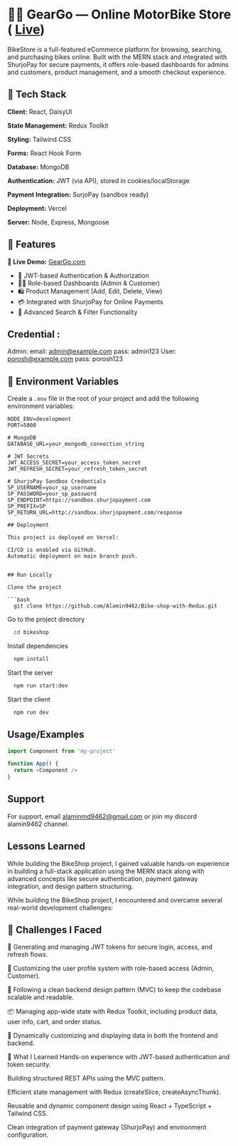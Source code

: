 
# 🚴‍♂️ GearGo — Online MotorBike Store (   [Live](https://bike-shop-client-kb3qhe9mm-md-alamins-projects-de5ed92d.vercel.app/))

BikeStore is a full-featured eCommerce platform for browsing, searching, and purchasing bikes online. Built with the MERN stack and integrated with ShurjoPay for secure payments, it offers role-based dashboards for admins and customers, product management, and a smooth checkout experience.




 

## 🔧 Tech Stack

**Client:** React, DaisyUI

**State Management:** Redux Toolkit

**Styling:** Tailwind CSS

**Forms:** React Hook Form

**Database:** MongoDB

**Authentication:** JWT (via API), stored in cookies/localStorage

**Payment Integration:** SurjoPay (sandbox ready)

**Deployment:** Vercel

**Server:** Node, Express, Mongoose

## 📌 Features

**🔗 Live Demo:** [GearGo.com](https://bike-shop-client-kb3qhe9mm-md-alamins-projects-de5ed92d.vercel.app/)
- 🔐 JWT-based Authentication & Authorization  
- 🧑‍💼 Role-based Dashboards (Admin & Customer)  
- 🛍 Product Management (Add, Edit, Delete, View)  
- 💳 Integrated with ShurjoPay for Online Payments  
- 🔎 Advanced Search & Filter Functionality

## Credential : 
Admin: 
email: admin@example.com
pass: admin123
User: porosh@example.com
pass: porosh123

## 🔐 Environment Variables



Create a `.env` file in the root of your project and add the following environment variables:

```env
NODE_ENV=development
PORT=5000

# MongoDB
DATABASE_URL=your_mongodb_connection_string

# JWT Secrets
JWT_ACCESS_SECRET=your_access_token_secret
JWT_REFRESH_SECRET=your_refresh_token_secret

# ShurjoPay Sandbox Credentials
SP_USERNAME=your_sp_username
SP_PASSWORD=your_sp_password
SP_ENDPOINT=https://sandbox.shurjopayment.com
SP_PREFIX=SP
SP_RETURN_URL=http://sandbox.shurjopayment.com/response

## Deployment

This project is deployed on Vercel:

CI/CD is enabled via GitHub.
Automatic deployment on main branch push.


## Run Locally

Clone the project

```bash
  git clone https://github.com/Alamin9462/Bike-shop-with-Redux.git
```

Go to the project directory

```bash
  cd bikeshop
```

Install dependencies

```bash
  npm install
```

Start the server

```bash
  npm run start:dev
```
Start the client

```bash
  npm run dev
```


## Usage/Examples

```javascript
import Component from 'my-project'

function App() {
  return <Component />
}
```


## Support

For support, email alaminmd9462@gmail.com or join my discord alamin9462 channel.


## Lessons Learned

While building the BikeShop project, I gained valuable hands-on experience in building a full-stack application using the MERN stack along with advanced concepts like secure authentication, payment gateway integration, and design pattern structuring.

While building the BikeShop project, I encountered and overcame several real-world development challenges:

## 🚧 Challenges I Faced

🔐 Generating and managing JWT tokens for secure login, access, and refresh flows.

👤 Customizing the user profile system with role-based access (Admin, Customer).

🧱 Following a clean backend design pattern (MVC) to keep the codebase scalable and readable.

📦 Managing app-wide state with Redux Toolkit, including product data, user info, cart, and order status.

🧩 Dynamically customizing and displaying data in both the frontend and backend.

🌱 What I Learned
Hands-on experience with JWT-based authentication and token security.

Building structured REST APIs using the MVC pattern.

Efficient state management with Redux (createSlice, createAsyncThunk).

Reusable and dynamic component design using React + TypeScript + Tailwind CSS.

Clean integration of payment gateway (ShurjoPay) and environment configuration.


